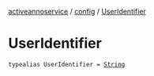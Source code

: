 [activeannoservice](../index.md) / [config](index.md) / [UserIdentifier](./-user-identifier.md)

# UserIdentifier

`typealias UserIdentifier = `[`String`](https://kotlinlang.org/api/latest/jvm/stdlib/kotlin/-string/index.html)